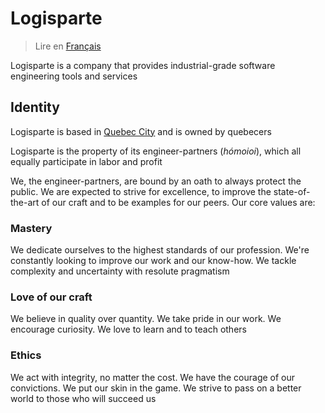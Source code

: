 # Logisparte

> Lire en [Français](/docs/README.fr.md)

Logisparte is a company that provides industrial-grade software engineering tools and services

## Identity

Logisparte is based in [Quebec City](https://en.wikipedia.org/wiki/Quebec_City) and is owned by
quebecers

Logisparte is the property of its engineer-partners (_hómoioi_), which all equally participate
in labor and profit

We, the engineer-partners, are bound by an oath to always protect the public. We are expected to
strive for excellence, to improve the state-of-the-art of our craft and to be examples for our
peers. Our core values are:

### Mastery

We dedicate ourselves to the highest standards of our profession. We're constantly looking to
improve our work and our know-how. We tackle complexity and uncertainty with resolute pragmatism

### Love of our craft

We believe in quality over quantity. We take pride in our work. We encourage curiosity. We love
to learn and to teach others

### Ethics

We act with integrity, no matter the cost. We have the courage of our convictions. We put our
skin in the game. We strive to pass on a better world to those who will succeed us
